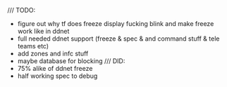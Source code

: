 /// TODO:
 - figure out why tf does freeze display fucking blink and make freeze work like in ddnet
 - full needed ddnet support (freeze & spec & and command stuff  & tele teams etc)
 - add zones and infc stuff
 - maybe database for blocking
/// DID:
 - 75% alike of ddnet freeze
 - half working spec to debug
